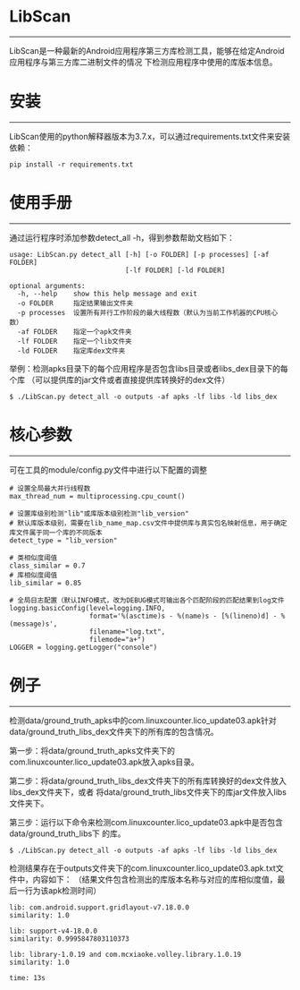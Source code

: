 # LibScan
------------------------
LibScan是一种最新的Android应用程序第三方库检测工具，能够在给定Android应用程序与第三方库二进制文件的情况
下检测应用程序中使用的库版本信息。

# 安装
------------------------
LibScan使用的python解释器版本为3.7.x，可以通过requirements.txt文件来安装依赖：
```
pip install -r requirements.txt
```

# 使用手册
------------------------
通过运行程序时添加参数detect_all -h，得到参数帮助文档如下：
```
usage: LibScan.py detect_all [-h] [-o FOLDER] [-p processes] [-af FOLDER]
                             [-lf FOLDER] [-ld FOLDER]

optional arguments:
  -h, --help    show this help message and exit
  -o FOLDER     指定结果输出文件夹
  -p processes  设置所有并行工作阶段的最大线程数（默认为当前工作机器的CPU核心数）
  -af FOLDER    指定一个apk文件夹
  -lf FOLDER    指定一个lib文件夹
  -ld FOLDER    指定库dex文件夹
```
举例：检测apks目录下的每个应用程序是否包含libs目录或者libs_dex目录下的每个库
（可以提供库的jar文件或者直接提供库转换好的dex文件）
```
$ ./LibScan.py detect_all -o outputs -af apks -lf libs -ld libs_dex
```

# 核心参数
------------------------
可在工具的module/config.py文件中进行以下配置的调整
```
# 设置全局最大并行线程数
max_thread_num = multiprocessing.cpu_count()

# 设置库级别检测"lib"或库版本级别检测"lib_version"
# 默认库版本级别，需要在lib_name_map.csv文件中提供库与真实包名映射信息，用于确定库文件属于同一个库的不同版本
detect_type = "lib_version"

# 类相似度阈值
class_similar = 0.7
# 库相似度阈值
lib_similar = 0.85

# 全局日志配置（默认INFO模式，改为DEBUG模式可输出各个匹配阶段的匹配结果到log文件
logging.basicConfig(level=logging.INFO,
                    format='%(asctime)s - %(name)s - [%(lineno)d] - %(message)s',
                    filename="log.txt",
                    filemode="a+")
LOGGER = logging.getLogger("console")
```

# 例子
------------------------
检测data/ground_truth_apks中的com.linuxcounter.lico_update03.apk针对data/ground_truth_libs_dex文件夹下的所有库的包含情况。

第一步：将data/ground_truth_apks文件夹下的com.linuxcounter.lico_update03.apk放入apks目录。

第二步：将data/ground_truth_libs_dex文件夹下的所有库转换好的dex文件放入libs_dex文件夹下，或者
将data/ground_truth_libs文件夹下的库jar文件放入libs文件夹下。

第三步：运行以下命令来检测com.linuxcounter.lico_update03.apk中是否包含data/ground_truth_libs下
的库。
```
$ ./LibScan.py detect_all -o outputs -af apks -lf libs -ld libs_dex
```
检测结果存在于outputs文件夹下的com.linuxcounter.lico_update03.apk.txt文件中，内容如下：
（结果文件包含检测出的库版本名称与对应的库相似度值，最后一行为该apk检测时间）
```
lib: com.android.support.gridlayout-v7.18.0.0
similarity: 1.0

lib: support-v4-18.0.0
similarity: 0.9995847803110373

lib: library-1.0.19 and com.mcxiaoke.volley.library.1.0.19
similarity: 1.0

time: 13s
```